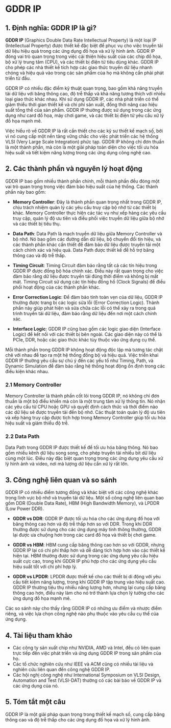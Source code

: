 # GDDR IP

## 1. Định nghĩa: GDDR IP là gì?
**GDDR IP** (Graphics Double Data Rate Intellectual Property) là một loại IP (Intellectual Property) được thiết kế đặc biệt để phục vụ cho việc truyền tải dữ liệu hiệu quả trong các ứng dụng đồ họa và xử lý hình ảnh. GDDR IP đóng vai trò quan trọng trong việc cải thiện hiệu suất của các chip đồ họa, bộ xử lý trung tâm (CPU), và các thiết bị điện tử tiêu dùng khác. GDDR IP cho phép các nhà thiết kế tích hợp các giao thức truyền dữ liệu nhanh chóng và hiệu quả vào trong các sản phẩm của họ mà không cần phải phát triển từ đầu.

GDDR IP có nhiều đặc điểm kỹ thuật quan trọng, bao gồm khả năng truyền tải dữ liệu với băng thông cao, độ trễ thấp và khả năng tương thích với nhiều loại giao thức khác nhau. Khi sử dụng GDDR IP, các nhà phát triển có thể giảm thiểu thời gian thiết kế và chi phí sản xuất, đồng thời nâng cao hiệu suất tổng thể của sản phẩm. GDDR IP thường được sử dụng trong các ứng dụng như card đồ họa, máy chơi game, và các thiết bị điện tử yêu cầu xử lý đồ họa mạnh mẽ.

Việc hiểu rõ về GDDR IP là rất cần thiết cho các kỹ sư thiết kế mạch số, bởi vì nó cung cấp một nền tảng vững chắc cho việc phát triển các hệ thống VLSI (Very Large Scale Integration) phức tạp. GDDR IP không chỉ đơn thuần là một thành phần, mà còn là một giải pháp toàn diện cho việc tối ưu hóa hiệu suất và tiết kiệm năng lượng trong các ứng dụng công nghệ cao.

## 2. Các thành phần và nguyên lý hoạt động
GDDR IP bao gồm nhiều thành phần chính, mỗi thành phần đều đóng một vai trò quan trọng trong việc đảm bảo hiệu suất của hệ thống. Các thành phần này bao gồm:

- **Memory Controller**: Đây là thành phần quan trọng nhất trong GDDR IP, chịu trách nhiệm quản lý các yêu cầu truy cập bộ nhớ từ các thiết bị khác. Memory Controller thực hiện các tác vụ như xếp hàng các yêu cầu truy cập, quản lý độ ưu tiên và điều phối việc truyền dữ liệu giữa bộ nhớ và các thiết bị tiêu thụ.

- **Data Path**: Data Path là mạch truyền dữ liệu giữa Memory Controller và bộ nhớ. Nó bao gồm các đường dẫn dữ liệu, bộ chuyển đổi tín hiệu, và các thành phần khác cần thiết để đảm bảo dữ liệu được truyền tải một cách chính xác và hiệu quả. Data Path được thiết kế để hỗ trợ băng thông cao và độ trễ thấp.

- **Timing Circuit**: Timing Circuit đảm bảo rằng tất cả các tín hiệu trong GDDR IP được đồng bộ hóa chính xác. Điều này rất quan trọng cho việc đảm bảo rằng dữ liệu được truyền tải đúng thời điểm và không bị mất mát. Timing Circuit sử dụng các tín hiệu đồng hồ (Clock Signals) để điều phối hoạt động của các thành phần khác.

- **Error Correction Logic**: Để đảm bảo tính toàn vẹn của dữ liệu, GDDR IP thường được trang bị các logic sửa lỗi (Error Correction Logic). Thành phần này giúp phát hiện và sửa chữa các lỗi có thể xảy ra trong quá trình truyền tải dữ liệu, đảm bảo rằng dữ liệu đến nơi một cách chính xác.

- **Interface Logic**: GDDR IP cũng bao gồm các logic giao diện (Interface Logic) để kết nối với các thiết bị bên ngoài. Các giao diện này có thể là PCIe, DDR, hoặc các giao thức khác tùy thuộc vào ứng dụng cụ thể.

Mỗi thành phần trong GDDR IP không hoạt động độc lập mà tương tác chặt chẽ với nhau để tạo ra một hệ thống đồng bộ và hiệu quả. Việc triển khai GDDR IP thường yêu cầu sự chú ý đến các yếu tố như Timing, Path, và Dynamic Simulation để đảm bảo rằng hệ thống hoạt động ổn định trong các điều kiện khác nhau.

### 2.1 Memory Controller
Memory Controller là thành phần cốt lõi trong GDDR IP, nó không chỉ đơn thuần là một bộ điều khiển mà còn là một trung tâm xử lý thông tin. Nó nhận các yêu cầu từ CPU hoặc GPU và quyết định cách thức và thời điểm nào các dữ liệu sẽ được truyền tải đến bộ nhớ. Các thuật toán quản lý độ ưu tiên và xếp hàng truy cập được tích hợp trong Memory Controller giúp tối ưu hóa hiệu suất và giảm thiểu độ trễ.

### 2.2 Data Path
Data Path trong GDDR IP được thiết kế để tối ưu hóa băng thông. Nó bao gồm nhiều kênh dữ liệu song song, cho phép truyền tải nhiều bit dữ liệu cùng một lúc. Điều này đặc biệt quan trọng trong các ứng dụng yêu cầu xử lý hình ảnh và video, nơi mà lượng dữ liệu cần xử lý rất lớn.

## 3. Công nghệ liên quan và so sánh
GDDR IP có nhiều điểm tương đồng và khác biệt với các công nghệ khác trong lĩnh vực bộ nhớ và truyền tải dữ liệu. Một số công nghệ liên quan bao gồm DDR (Double Data Rate), HBM (High Bandwidth Memory), và LPDDR (Low Power DDR).

- **GDDR vs DDR**: GDDR IP được tối ưu hóa cho các ứng dụng đồ họa với băng thông cao hơn và độ trễ thấp hơn so với DDR. Trong khi DDR thường được sử dụng cho các ứng dụng máy tính thông thường, GDDR lại được ưa chuộng hơn trong các card đồ họa và thiết bị chơi game.

- **GDDR vs HBM**: HBM cung cấp băng thông cao hơn so với GDDR, nhưng GDDR IP lại có chi phí thấp hơn và dễ dàng tích hợp hơn vào các thiết kế hiện tại. HBM thường được sử dụng trong các ứng dụng yêu cầu hiệu suất cực cao, trong khi GDDR IP phù hợp cho các ứng dụng yêu cầu hiệu suất tốt với chi phí hợp lý.

- **GDDR vs LPDDR**: LPDDR được thiết kế cho các thiết bị di động với yêu cầu tiết kiệm năng lượng, trong khi GDDR IP tập trung vào hiệu suất cao. GDDR IP thường tiêu thụ nhiều năng lượng hơn, nhưng lại cung cấp băng thông cao hơn, điều này làm cho nó trở thành lựa chọn lý tưởng cho các ứng dụng đồ họa mạnh mẽ.

Các so sánh này cho thấy rằng GDDR IP có những ưu điểm và nhược điểm riêng, và việc lựa chọn công nghệ nào phụ thuộc vào yêu cầu cụ thể của ứng dụng.

## 4. Tài liệu tham khảo
- Các công ty sản xuất chip như NVIDIA, AMD và Intel, đều có liên quan trực tiếp đến việc phát triển và ứng dụng GDDR IP trong sản phẩm của họ.
- Các tổ chức nghiên cứu như IEEE và ACM cũng có nhiều tài liệu và nghiên cứu liên quan đến công nghệ GDDR IP.
- Các hội nghị công nghệ như International Symposium on VLSI Design, Automation and Test (VLSI-DAT) thường có các bài báo về GDDR IP và các ứng dụng của nó.

## 5. Tóm tắt một câu
GDDR IP là một giải pháp quan trọng trong thiết kế mạch số, cung cấp băng thông cao và độ trễ thấp cho các ứng dụng đồ họa và xử lý hình ảnh.